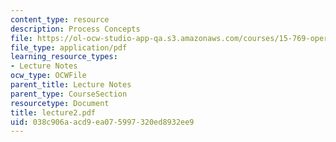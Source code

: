 ```yaml
---
content_type: resource
description: Process Concepts
file: https://ol-ocw-studio-app-qa.s3.amazonaws.com/courses/15-769-operations-strategy-spring-2003/038c906aacd9ea075997320ed8932ee9_lecture2.pdf
file_type: application/pdf
learning_resource_types:
- Lecture Notes
ocw_type: OCWFile
parent_title: Lecture Notes
parent_type: CourseSection
resourcetype: Document
title: lecture2.pdf
uid: 038c906a-acd9-ea07-5997-320ed8932ee9
---
```


